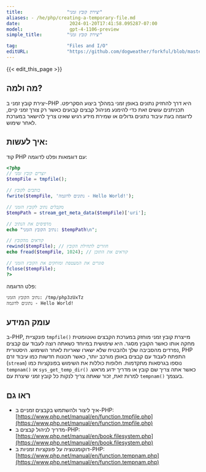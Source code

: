 ```yaml
---
title:                "יצירת קובץ זמני"
aliases: - /he/php/creating-a-temporary-file.md
date:                  2024-01-20T17:41:58.095287-07:00
model:                 gpt-4-1106-preview
simple_title:         "יצירת קובץ זמני"

tag:                  "Files and I/O"
editURL:              "https://github.com/dogweather/forkful/blob/master/content/he/php/creating-a-temporary-file.md"
---
```


{{< edit_this_page >}}

## מה ולמה?
יצירת קובץ זמני ב-PHP היא דרך להחזיק נתונים באופן זמני במהלך ביצוע הסקריפט. תכניתנים עושים זאת כדי להימנע מניהול קבצים קבועים כאשר רק צורך זמני קיים, לדוגמה בעת עיבוד נתונים גדולים או שמירת מידע רגיש שאינו צריך להישאר במערכת לאחר שימוש.

## איך לעשות: 
קוד PHP עם דוגמאות ופלט לדוגמה:
```PHP
<?php
// יוצרים קובץ זמני
$tempFile = tmpfile();

// כותבים לקובץ
fwrite($tempFile, 'נתונים לדוגמה - Hello World!');

// מקבלים נתיב לקובץ הזמני
$tempPath = stream_get_meta_data($tempFile)['uri'];

// מדפיסים את הנתיב
echo "נתיב הקובץ הזמני: $tempPath\n";

// קוראים מהקובץ
rewind($tempFile); // חוזרים לתחילת הקובץ
echo fread($tempFile, 1024); // קוראים את התוכן

// סוגרים את המעטפת ומוחקים את הקובץ הזמני
fclose($tempFile);
?>
```
פלט הדוגמה:
```
נתיב הקובץ הזמני: /tmp/php3zUxTz
נתונים לדוגמה - Hello World!
```

## עומק המידע
ב-PHP, פונקציית `tmpfile()` מייצרת קובץ זמני מוחזק במערכת הקבצים ואוטומטית מחקה אותו כאשר הקובץ מסגר. היא שימושית במיוחד כשאתה רוצה לעבוד עם קבצים נפרדים מהסביבה שלך ולהבטיח שלא ישארו שאריות לאחר השימוש. היסטורית, PHP התפתח לעבוד עם קבצים באופן מורכב יותר, כאשר תכונות חדשות כמו עיבוד זרם (`stream`) נוספו בגרסאות מתקדמות. חלופות כוללות את השימוש בפונקציות כמו `tempnam()` או `sys_get_temp_dir()` כאשר אתה צריך שם קובץ או מדריך ידוע מראש. למרות זאת, זכור שאתה צריך לנקות כל קובץ זמני שיצרת עם `tempnam()` בעצמך.

## ראו גם
- איך ליצור ולהשתמש בקבצים זמניים ב-PHP:
  [https://www.php.net/manual/en/function.tmpfile.php](https://www.php.net/manual/en/function.tmpfile.php)
- מדריך לניהול קבצים ב-PHP:
  [https://www.php.net/manual/en/book.filesystem.php](https://www.php.net/manual/en/book.filesystem.php)
- דוקומנטציה על פונקציות זמניות ב-PHP:
  [https://www.php.net/manual/en/function.tempnam.php](https://www.php.net/manual/en/function.tempnam.php)

